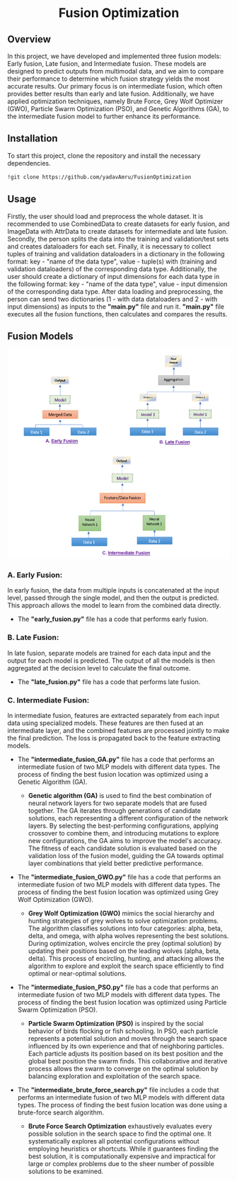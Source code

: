 <h1 align= "center"> Fusion Optimization </h1>

## Overview

In this project, we have developed and implemented three fusion models: Early fusion, Late fusion, and Intermediate fusion. These models are designed to predict outputs from multimodal data, and we aim to compare their performance to determine which fusion strategy yields the most accurate results. Our primary focus is on intermediate fusion, which often provides better results than early and late fusion. Additionally, we have applied optimization techniques, namely Brute Force, Grey Wolf Optimizer (GWO), Particle Swarm Optimization (PSO),  and Genetic Algorithms (GA), to the intermediate fusion model to further enhance its performance.

## Installation

To start this project, clone the repository and install the necessary dependencies.
```bash
!git clone https://github.com/yadavAmru/FusionOptimization
```

## Usage
Firstly, the user should load and preprocess the whole dataset. It is recommended to use CombinedData to create datasets for early fusion, and ImageData with AttrData to create datasets for intermediate and late fusion. Secondly, the person splits the data into the training and validation/test sets and creates dataloaders for each set. Finally, it is necessary to collect tuples of training and validation dataloaders in a dictionary in the following format: key - "name of the data type", value - tuple(s) with (training and validation dataloaders) of the corresponding data type. Additionally, the user should create a dictionary of input dimensions for each data type in the following format: key - "name of the data type", value - input dimension of the corresponding data type.
After data loading and preprocessing, the person can send two dictionaries (1 - with data dataloaders and 2 - with input dimensions) as inputs to the **"main.py"** file and run it. **"main.py"** file executes all the fusion functions, then calculates and compares the results.

## Fusion Models

![Fusion Diagram](https://github.com/yadavAmru/FusionOptimization/blob/main/Images/Fusion_Diagrams.png)

### A. Early Fusion:
In early fusion, the data from multiple inputs is concatenated at the input level, passed through the single model, and then the output is predicted. This approach allows the model to learn from the combined data directly. 
- The **"early_fusion.py"** file has a code that performs early fusion.

### B. Late Fusion:
In late fusion, separate models are trained for each data input and the output for each model is predicted. The output of all the models is then aggregated at the decision level to calculate the final outcome. 
- The **"late_fusion.py"** file has a code that performs late fusion.

### C. Intermediate Fusion:
In intermediate fusion, features are extracted separately from each input data using specialized models. These features are then fused at an intermediate layer, and the combined features are processed jointly to make the final prediction. The loss is propagated back to the feature extracting models.
- The **"intermediate_fusion_GA.py"** file has a code that performs an intermediate fusion of two MLP models with different data types. The process of finding the best fusion location was optimized using a Genetic Algorithm (GA).
  - **Genetic algorithm (GA)** is used to find the best combination of neural network layers for two separate models that are fused together. The GA iterates through generations of candidate solutions, each representing a different configuration of the network layers. By selecting the best-performing configurations, applying crossover to combine them, and introducing mutations to explore new configurations, the GA aims to improve the model's accuracy. The fitness of each candidate solution is evaluated based on the validation loss of the fusion model, guiding the GA towards optimal layer combinations that yield better predictive performance.
    
- The **"intermediate_fusion_GWO.py"** file has a code that performs an intermediate fusion of two MLP models with different data types. The process of finding the best fusion location was optimized using Grey Wolf Optimization (GWO).
  - **Grey Wolf Optimization (GWO)** mimics the social hierarchy and hunting strategies of grey wolves to solve optimization problems. The algorithm classifies solutions into four categories: alpha, beta, delta, and omega, with alpha wolves representing the best solutions. During optimization, wolves encircle the prey (optimal solution) by updating their positions based on the leading wolves (alpha, beta, delta). This process of encircling, hunting, and attacking allows the algorithm to explore and exploit the search space efficiently to find optimal or near-optimal solutions.
    
- The **"intermediate_fusion_PSO.py"** file has a code that performs an intermediate fusion of two MLP models with different data types. The process of finding the best fusion location was optimized using Particle Swarm Optimization (PSO).
   - **Particle Swarm Optimization (PSO)** is inspired by the social behavior of birds flocking or fish schooling. In PSO, each particle represents a potential solution and moves through the search space influenced by its own experience and that of neighboring particles. Each particle adjusts its position based on its best position and the global best position the swarm finds. This collaborative and iterative process allows the swarm to converge on the optimal solution by balancing exploration and exploitation of the search space.
     
- The **"intermediate_brute_force_search.py"** file includes a code that performs an intermediate fusion of two MLP models with different data types. The process of finding the best fusion location was done using a brute-force search algorithm.
   - **Brute Force Search Optimization** exhaustively evaluates every possible solution in the search space to find the optimal one. It systematically explores all potential configurations without employing heuristics or shortcuts. While it guarantees finding the best solution, it is computationally expensive and impractical for large or complex problems due to the sheer number of possible solutions to be examined.
